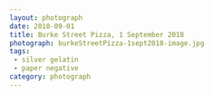 ```yaml
---
layout: photograph
date: 2018-09-01
title: Burke Street Pizza, 1 September 2018
photograph: burkeStreetPizza-1sept2018-image.jpg
tags: 
 - silver gelatin
 - paper negative
category: photograph
---
```




